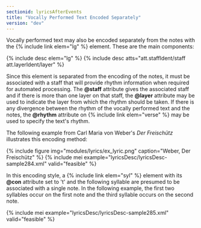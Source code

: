 ```yaml
---
sectionid: lyricsAfterEvents
title: "Vocally Performed Text Encoded Separately"
version: "dev"
---
```


Vocally performed text may also be encoded separately from the notes with the {% include link elem="lg" %} element. These are the main components:

{% include desc elem="lg" %}
{% include desc atts="att.staffIdent/staff att.layerIdent/layer" %}

Since this element is separated from the encoding of the notes, it must be associated with a staff that will provide rhythm information when required for automated processing. The **@staff** attribute gives the associated staff and if there is more than one layer on that staff, the **@layer** attribute may be used to indicate the layer from which the rhythm should be taken. If there is any divergence between the rhythm of the vocally performed text and the notes, the **@rhythm** attribute on {% include link elem="verse" %} may be used to specify the text's rhythm.

The following example from Carl Maria von Weber's *Der Freischütz* illustrates this encoding method:

{% include figure img="modules/lyrics/ex_lyric.png" caption="Weber, Der Freischütz" %}
{% include mei example="lyricsDesc/lyricsDesc-sample284.xml" valid="feasible" %}

In this encoding style, a {% include link elem="syl" %} element with its **@con** attribute set to 't' and the following syllable are presumed to be associated with a single note. In the following example, the first two syllables occur on the first note and the third syllable occurs on the second note.

{% include mei example="lyricsDesc/lyricsDesc-sample285.xml" valid="feasible" %}
